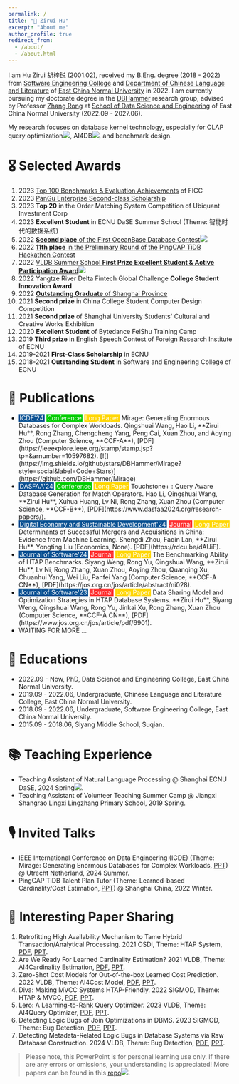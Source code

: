 ```yaml
---
permalink: /
title: "💁 Zirui Hu"
excerpt: "About me"
author_profile: true
redirect_from: 
  - /about/
  - /about.html
---
```

I am Hu Zirui 胡梓锐 (2001.02), received my B.Eng. degree (2018 - 2022) from [Software Engineering College](http://www.sei.ecnu.edu.cn/) and [Department of Chinese Language and Literature](https://zhwx.ecnu.edu.cn/) of [East China Normal University](https://www.ecnu.edu.cn/) in 2022.
I am currently pursuing my doctorate degree in the [DBHammer](https://dbhammer.github.io/) research group, advised by Professor [Zhang Rong](https://dblp.org/pid/13/5366-2.html) at [School of Data Science and Engineering](http://dase.ecnu.edu.cn/) of East China Normal University (2022.09 - 2027.06).

My research focuses on database kernel technology, especially for OLAP query optimization[![](https://img.shields.io/github/stars/Wind-Gone/awesome-olap-paper?style=social&label=Code+Stars)](https://github.com/Wind-Gone/OLAP-Paper), AI4DB[![](https://img.shields.io/github/stars/Wind-Gone/awesome-ai4db-paper?style=social&label=Code+Stars)](https://github.com/Wind-Gone/Ai4DB-Paper), and benchmark design.

🎖 Selected Awards
======
1. 2023 [Top 100 Benchmarks & Evaluation Achievements](https://www.benchcouncil.org/bench2023/index.html) of FICC
2. 2023 [PanGu Enterprise Second-class Scholarship](https://mp.weixin.qq.com/s/MhauFCIg94yMD_GfFSXlvg)
3. 2023 **Top 20** in the Order Matching System Competition of Ubiquant Investment Corp
4. 2023 **Excellent Student** in ECNU DaSE Summer School (Theme: 智能时代的数据系统)
5. 2022 [**Second place** of the First OceanBase Database Contest](https://github.com/Wind-Gone/OceanBase-Contest-Miniob)[![](https://img.shields.io/github/stars/Wind-Gone/OceanBase-Contest-Miniob?style=social&label=Code+Stars)](https://github.com/Wind-Gone/OceanBase-Contest-Miniob)
6. 2022 [**11th place** in the Preliminary Round of the PingCAP TiDB Hackathon Contest](https://gist.github.com/Dousir9/3600403b85739a8653906e89fa6371bd)
7. 2022 [VLDB Summer School **First Prize Excellent Student & Active Participation Award**](https://github.com/Wind-Gone/VLDBSS2022-ECNU-DaSE)[![](https://img.shields.io/github/stars/Wind-Gone/VLDBSS2022-ECNU-DaSE?style=social&label=Code+Stars)](https://github.com/Wind-Gone/VLDBSS2022-ECNU-DaSE)
8. 2022 Yangtze River Delta Fintech Global Challenge **College Student Innovation Award**
9. 2022 [**Outstanding Graduate** of Shanghai Province](https://www.ecnu.edu.cn/info/1094/60826.htm)
10. 2021 **Second prize** in China College Student Computer Design Competition
11. 2021 **Second prize** of Shanghai University Students' Cultural and Creative Works Exhibition
12. 2020 **Excellent Student** of Bytedance FeiShu Training Camp
13. 2019 **Third prize** in English Speech Contest of Foreign Research Institute of ECNU
14. 2019-2021 **First-Class Scholarship** in ECNU
15. 2018-2021 **Outstanding Student** in Software and Engineering College of ECNU

📝 Publications
======
- <div style="background-color:#0b5394; color: white; padding: 0 2px; display: inline;">ICDE'24</div> 
  <div style="background-color:#00CD00; color: white; padding: 0 2px; display: inline;">Conference</div>
  <div style="background-color:#FFD700; color: white; padding: 0 2px; display: inline;">Long Paper</div>  
  Mirage: Generating Enormous Databases for Complex Workloads. Qingshuai Wang, Hao Li, **Zirui Hu**, Rong Zhang, Chengcheng Yang, Peng Cai, Xuan Zhou, and Aoying Zhou (Computer Science, **CCF-A**), [PDF](https://ieeexplore.ieee.org/stamp/stamp.jsp?tp=&arnumber=10597682). [![](https://img.shields.io/github/stars/DBHammer/Mirage?style=social&label=Code+Stars)](https://github.com/DBHammer/Mirage)
- <div style="background-color:#0b5394; color: white; padding: 0 2px; display: inline;">DASFAA'24</div> 
  <div style="background-color:#00CD00; color: white; padding: 0 2px; display: inline;">Conference</div>
  <div style="background-color:#FFD700; color: white; padding: 0 2px; display: inline;">Long Paper</div> 
  Touchstone+ : Query Aware Database Generation for Match Operators. Hao Li, Qingshuai Wang, **Zirui Hu**, Xuhua Huang, Lv Ni, Rong Zhang, Xuan Zhou (Computer Science, **CCF-B**), [PDF](https://www.dasfaa2024.org/research-papers/).
- <div style="background-color:#0b5394; color: white; padding: 0 2px; display: inline;">Digital Economy and Sustainable Development'24</div> 
  <div style="background-color:#ff3333; color: white; padding: 0 2px; display: inline;">Journal</div> 
  <div style="background-color:#FFD700; color: white; padding: 0 2px; display: inline;">Long Paper</div>
  Determinants of Successful Mergers and Acquisitions in China: Evidence from Machine Learning. Shengdi Zhou, Faqin Lan, **Zirui Hu**, Yongting Liu (Economics, None). [PDF](https://rdcu.be/dAUiF).
- <div style="background-color:#0b5394; color: white; padding: 0 2px; display: inline;">Journal of Software'24</div> 
  <div style="background-color:#ff3333; color: white; padding: 0 2px; display: inline;">Journal</div>
  <div style="background-color:#FFD700; color: white; padding: 0 2px; display: inline;">Long Paper</div>
  The Benchmarking Ability of HTAP Benchmarks. Siyang Weng, Rong Yu, Qingshuai Wang, **Zirui Hu**, Lv Ni, Rong Zhang, Xuan Zhou, Aoying Zhou, Quanqing Xu, Chuanhui Yang, Wei Liu, Panfei Yang (Computer Science, **CCF-A CN**), [PDF](https://jos.org.cn/jos/article/abstract/ni028).
- <div style="background-color:#0b5394; color: white; padding: 0 2px; display: inline;">Journal of Software'23</div> 
  <div style="background-color:#ff3333; color: white; padding: 0 2px; display: inline;">Journal</div>
  <div style="background-color:#FFD700; color: white; padding: 0 2px; display: inline;">Long Paper</div>
  Data Sharing Model and Optimization Strategies in HTAP Database Systems. **Zirui Hu**, Siyang Weng, Qingshuai Wang, Rong Yu, Jinkai Xu, Rong Zhang, Xuan Zhou (Computer Science, **CCF-A CN**), [PDF](https://www.jos.org.cn/jos/article/pdf/6901).
- WAITING FOR MORE ...
<!-- - **Zirui Hu**, Qingshuai Wang, et al. Artemis: A Comprehensive Benchmark Suite for Cardinality Estimation on Demand. 2024. [PDF]() (Submitted). -->
<!-- - **Zirui Hu**, Qingshuai Wang, et al. Vodka: Rethink Benchmark Philosophy in HTAP Systems. 2024. [PDF]() (Revising). -->

📖 Educations
======

- 2022.09 - Now, PhD, Data Science and Engineering College, East China Normal University.
- 2019.09 - 2022.06, Undergraduate, Chinese Language and Literature College, East China Normal University.
- 2018.09 - 2022.06, Undergraduate, Software Engineering College, East China Normal University.
- 2015.09 - 2018.06, Siyang Middle School, Suqian.

📚 Teaching Experience
======
- Teaching Assistant of Natural Language Processing @ Shanghai ECNU DaSE, 2024 Spring[![](https://img.shields.io/github/stars/Wind-Gone/2024spring-dase-nlp?style=social&label=Code+Stars)](https://github.com/Wind-Gone/2024spring-dase-nlp).
- Teaching Assistant of Volunteer Teaching Summer Camp @ Jiangxi Shangrao Lingxi Lingzhang Primary School, 2019 Spring.

🎙 Invited Talks
======
- IEEE International Conference on Data Engineering (ICDE) (Theme: Mirage: Generating Enormous Databases for Complex Workloads, [PPT](https://drive.google.com/file/d/1d6l-DYOa3F9f7QUvvktf0fxUx5zOyZHe/view?usp=sharing)) @ Utrecht Netherland, 2024 Summer. 
- PingCAP TiDB Talent Plan Tutor (Theme: Learned-based Cardinality/Cost Estimation, [PPT](None)) @ Shanghai China, 2022 Winter.

📑 Interesting Paper Sharing
======
1. Retrofitting High Availability Mechanism to Tame Hybrid Transaction/Analytical Processing. 2021 OSDI, Theme: HTAP System, [PDF](https://www.usenix.org/system/files/osdi21-shen.pdf), [PPT](https://drive.google.com/file/d/1i6pmXBc1WdhZRkaizX-6G-WOZlElf-VU/view).
2. Are We Ready For Learned Cardinality Estimation? 2021 VLDB, Theme: AI4Cardinality Estimation, [PDF](https://www.vldb.org/pvldb/vol14/p1640-wang.pdf), [PPT](https://drive.google.com/file/d/1F8twJ03I1OLef80c4g5oe5yeZqe2iFKX/view?usp=drive_open&edoph=true).
3. Zero-Shot Cost Models for Out-of-the-box Learned Cost Prediction. 2022 VLDB, Theme: AI4Cost Model, [PDF](https://dl.acm.org/doi/abs/10.14778/3551793.3551799), [PPT](https://drive.google.com/file/d/1_q--_4vFsc5N4BPDjWshckdGvEW4j4xE/view).
4. Diva: Making MVCC Systems HTAP-Friendly. 2022 SIGMOD, Theme: HTAP & MVCC, [PDF](https://dl.acm.org/doi/10.1145/3514221.3526135), [PPT](https://drive.google.com/file/d/1C0EB9mpynqDDtqmoGWTxvhzhEDk4QO8r/view).
5. Lero: A Learning-to-Rank Query Optimizer. 2023 VLDB, Theme: AI4Query Optimizer, [PDF](https://www.vldb.org/pvldb/vol16/p1466-zhu.pdf), [PPT](https://drive.google.com/file/d/1gwtONL8kD4L1Nqb0r6aTnZ0oXtHi9xvX/view).
6. Detecting Logic Bugs of Join Optimizations in DBMS. 2023 SIGMOD, Theme: Bug Detection, [PDF](https://dl.acm.org/doi/10.1145/3588909), [PPT](https://drive.google.com/file/d/1Iy5OEq8U8Skr3cst46Sn7gzMcPfhLiPI/view?edoph=true).
7. Detecting Metadata-Related Logic Bugs in Database Systems via Raw Database Construction. 2024 VLDB, Theme: Bug Detection, [PDF](https://www.vldb.org/pvldb/vol17/p1884-song.pdf), [PPT](https://drive.google.com/file/d/1ZCI9dANM75MNMbQepjw5-Ze4sgrcDgs1/view).
> Please note, this PowerPoint is for personal learning use only. If there are any errors or omissions, your understanding is appreciated! More papers can be found in this [repo](https://github.com/DBHammer/PaperDiscussion)[![](https://img.shields.io/github/stars/DBHammer/PaperDiscussion?style=social&label=Code+Stars)](https://github.com/DBHammer/PaperDiscussion).